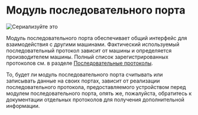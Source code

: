 # Модуль последовательного порта

![Сериализуйте это](item:tis3d:serial_port_module)

Модуль последовательного порта обеспечивает общий интерфейс для взаимодействия с другими машинами. Фактический используемый последовательный протокол зависит от машины и определяется производителем машины. Полный список зарегистрированных протоколов см. в разделе [Последовательные протоколы](../protocols/index.md).

То, будет ли модуль последовательного порта считывать или записывать данные на своих портах, зависит от реализации последовательного протокола, предоставляемого устройством перед модулем последовательного порта, опять же, пожалуйста, обратитесь к документации отдельных протоколов для получения дополнительной информации.
